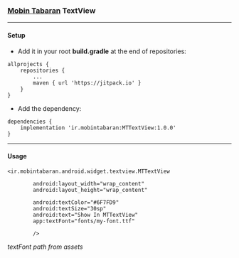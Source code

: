 ### [Mobin Tabaran][mt-web-site] TextView

---
#### Setup
* Add it in your root **build.gradle** at the end of repositories:
```
allprojects {
    repositories {
        ...
        maven { url 'https://jitpack.io' }
    }
}
```
* Add the dependency:
```
dependencies {
    implementation 'ir.mobintabaran:MTTextView:1.0.0'
}
```
----
#### Usage
```
<ir.mobintabaran.android.widget.textview.MTTextView

        android:layout_width="wrap_content"
        android:layout_height="wrap_content"

        android:textColor="#6F7FD9"
        android:textSize="30sp"
        android:text="Show In MTTextView"
        app:textFont="fonts/my-font.ttf"

        />
```
*textFont path from assets*





[mt-web-site]: http://mobintabaran.ir
